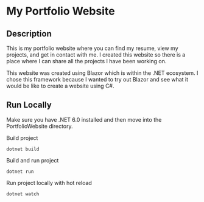 # My Portfolio Website

## Description

This is my portfolio website where you can find my resume, view my projects, and get in contact with me. I created this website so there is a place where I can share all the projects I have been working on. 

This website was created using Blazor which is within the .NET ecosystem. I chose this framework because I wanted to try out Blazor and see what it would be like to create a website using C#.

## Run Locally

Make sure you have .NET 6.0 installed and then move into the PortfolioWebsite directory. 

Build project
```
dotnet build
```
Build and run project
```
dotnet run
```

Run project locally with hot reload
```
dotnet watch
```

